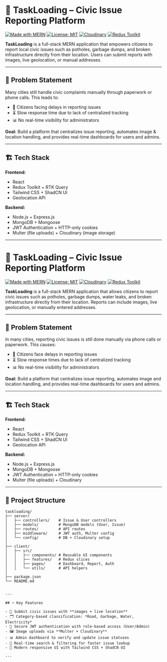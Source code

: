 # 🚀 TaskLoading – Civic Issue Reporting Platform

[![Made with MERN](https://img.shields.io/badge/Made%20with-MERN-blue)]()
[![License: MIT](https://img.shields.io/badge/License-MIT-green.svg)]()
[![Cloudinary](https://img.shields.io/badge/Image%20Storage-Cloudinary-orange)]()
[![Redux Toolkit](https://img.shields.io/badge/State%20Management-Redux%20Toolkit-purple)]()

**TaskLoading** is a full-stack MERN application that empowers citizens to report local civic issues such as potholes, garbage dumps, and broken infrastructure directly from their location. Users can submit reports with images, live geolocation, or manual addresses.

---

## 📌 Problem Statement

Many cities still handle civic complaints manually through paperwork or phone calls. This leads to:

- 🏢 Citizens facing delays in reporting issues  
- ⏳ Slow response time due to lack of centralized tracking  
- 📊 No real-time visibility for administrators  

**Goal:** Build a platform that centralizes issue reporting, automates image & location handling, and provides real-time dashboards for users and admins.

---

## 🏗️ Tech Stack

**Frontend:**  
- React  
- Redux Toolkit + RTK Query  
- Tailwind CSS + ShadCN UI  
- Geolocation API  

**Backend:**  
- Node.js + Express.js  
- MongoDB + Mongoose  
- JWT Authentication + HTTP-only cookies  
- Multer (file uploads) + Cloudinary (image storage)  

---

# 🚀 TaskLoading – Civic Issue Reporting Platform

[![Made with MERN](https://img.shields.io/badge/Made%20with-MERN-blue)]()
[![License: MIT](https://img.shields.io/badge/License-MIT-green.svg)]()
[![Cloudinary](https://img.shields.io/badge/Image%20Storage-Cloudinary-orange)]()
[![Redux Toolkit](https://img.shields.io/badge/State%20Management-Redux%20Toolkit-purple)]()

**TaskLoading** is a full-stack MERN application that allows citizens to report civic issues such as potholes, garbage dumps, water leaks, and broken infrastructure directly from their location. Reports can include images, live geolocation, or manually entered addresses.

---

## 📌 Problem Statement

In many cities, reporting civic issues is still done manually via phone calls or paperwork. This causes:

- 🏢 Citizens face delays in reporting issues  
- ⏳ Slow response times due to lack of centralized tracking  
- 📊 No real-time visibility for administrators  

**Goal:** Build a platform that centralizes issue reporting, automates image and location handling, and provides real-time dashboards for users and admins.

---

## 🏗️ Tech Stack

**Frontend:**  
- React  
- Redux Toolkit + RTK Query  
- Tailwind CSS + ShadCN UI  
- Geolocation API  

**Backend:**  
- Node.js + Express.js  
- MongoDB + Mongoose  
- JWT Authentication + HTTP-only cookies  
- Multer (file uploads) + Cloudinary  

---

## 📂 Project Structure

```text
taskloading/
├── server/
│   ├── controllers/    # Issue & User controllers
│   ├── models/         # MongoDB models (User, Issue)
│   ├── routes/         # API routes
│   ├── middleware/     # JWT auth, Multer config
│   └── config/         # DB + Cloudinary setup
│
├── client/
│   ├── src/
│   │   ├── components/ # Reusable UI components
│   │   ├── features/   # Redux slices
│   │   ├── pages/      # Dashboard, Report, Auth
│   │   └── utils/      # API helpers
│
├── package.json
└── README.md


---

## ⚡ Key Features

- 📍 Submit civic issues with **images + live location**  
- 🗂️ Category-based classification: *Road, Garbage, Water, Electricity*  
- 🔐 Secure JWT authentication with role-based access (User/Admin)  
- 🖼️ Image uploads via **Multer + Cloudinary**  
- 📊 Admin dashboard to verify and update issue statuses  
- 🔎 Real-time search & filtering for faster issue lookup  
- 🎨 Modern responsive UI with Tailwind CSS + ShadCN UI  

---
